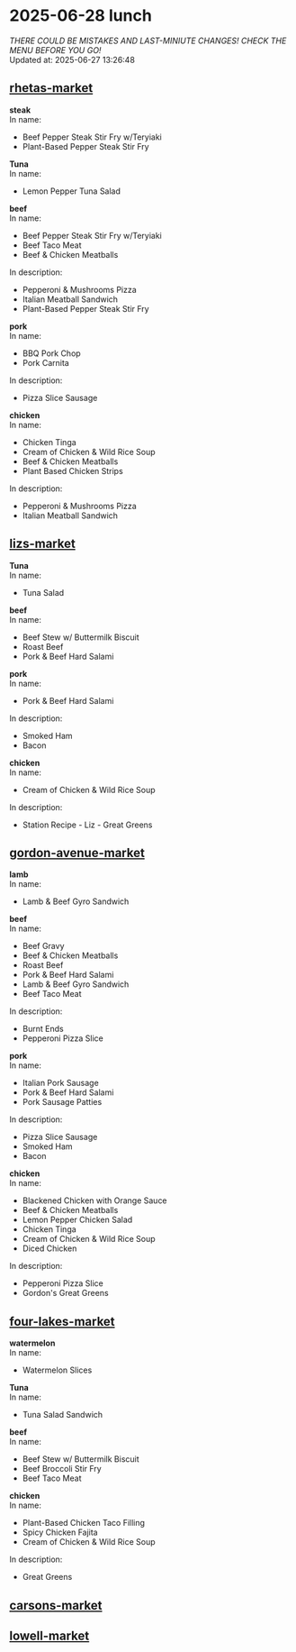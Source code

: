 # 2025-06-28 lunch  
*THERE COULD BE MISTAKES AND LAST-MINIUTE CHANGES! CHECK THE MENU BEFORE YOU GO!*  
Updated at: 2025-06-27 13:26:48  
## [rhetas-market](https://wisc-housingdining.nutrislice.com/menu/rhetas-market/lunch/2025-06-28)  
**steak**  
In name:   
 - Beef Pepper Steak Stir Fry w/Teryiaki  
 - Plant-Based Pepper Steak Stir Fry  
  
**Tuna**  
In name:   
 - Lemon Pepper Tuna Salad  
  
**beef**  
In name:   
 - Beef Pepper Steak Stir Fry w/Teryiaki  
 - Beef Taco Meat  
 - Beef & Chicken Meatballs  
  
In description:   
 - Pepperoni & Mushrooms Pizza  
 - Italian Meatball Sandwich  
 - Plant-Based Pepper Steak Stir Fry  
  
**pork**  
In name:   
 - BBQ Pork Chop  
 - Pork Carnita  
  
In description:   
 - Pizza Slice Sausage  
  
**chicken**  
In name:   
 - Chicken Tinga  
 - Cream of Chicken & Wild Rice Soup  
 - Beef & Chicken Meatballs  
 - Plant Based Chicken Strips  
  
In description:   
 - Pepperoni & Mushrooms Pizza  
 - Italian Meatball Sandwich  
  
## [lizs-market](https://wisc-housingdining.nutrislice.com/menu/lizs-market/lunch/2025-06-28)  
**Tuna**  
In name:   
 - Tuna Salad  
  
**beef**  
In name:   
 - Beef Stew w/ Buttermilk Biscuit  
 - Roast Beef  
 - Pork & Beef Hard Salami  
  
**pork**  
In name:   
 - Pork & Beef Hard Salami  
  
In description:   
 - Smoked Ham  
 - Bacon  
  
**chicken**  
In name:   
 - Cream of Chicken & Wild Rice Soup  
  
In description:   
 - Station Recipe - Liz - Great Greens  
  
## [gordon-avenue-market](https://wisc-housingdining.nutrislice.com/menu/gordon-avenue-market/lunch/2025-06-28)  
**lamb**  
In name:   
 - Lamb & Beef Gyro Sandwich  
  
**beef**  
In name:   
 - Beef Gravy  
 - Beef & Chicken Meatballs  
 - Roast Beef  
 - Pork & Beef Hard Salami  
 - Lamb & Beef Gyro Sandwich  
 - Beef Taco Meat  
  
In description:   
 - Burnt Ends  
 - Pepperoni Pizza Slice  
  
**pork**  
In name:   
 - Italian Pork Sausage  
 - Pork & Beef Hard Salami  
 - Pork Sausage Patties  
  
In description:   
 - Pizza Slice Sausage  
 - Smoked Ham  
 - Bacon  
  
**chicken**  
In name:   
 - Blackened Chicken with Orange Sauce  
 - Beef & Chicken Meatballs  
 - Lemon Pepper Chicken Salad  
 - Chicken Tinga  
 - Cream of Chicken & Wild Rice Soup  
 - Diced Chicken  
  
In description:   
 - Pepperoni Pizza Slice  
 - Gordon's Great Greens  
  
## [four-lakes-market](https://wisc-housingdining.nutrislice.com/menu/four-lakes-market/lunch/2025-06-28)  
**watermelon**  
In name:   
 - Watermelon Slices  
  
**Tuna**  
In name:   
 - Tuna Salad Sandwich  
  
**beef**  
In name:   
 - Beef Stew w/ Buttermilk Biscuit  
 - Beef Broccoli Stir Fry  
 - Beef Taco Meat  
  
**chicken**  
In name:   
 - Plant-Based Chicken Taco Filling  
 - Spicy Chicken Fajita  
 - Cream of Chicken & Wild Rice Soup  
  
In description:   
 - Great Greens  
  
## [carsons-market](https://wisc-housingdining.nutrislice.com/menu/carsons-market/lunch/2025-06-28)  
## [lowell-market](https://wisc-housingdining.nutrislice.com/menu/lowell-market/lunch/2025-06-28)  
  
